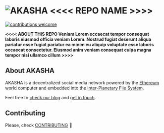 # ![AKASHA](https://raw.githubusercontent.com/AkashaProject/PM/master/design/akasha-30x28.png) <<<< REPO NAME >>>>

[![contributions welcome](https://img.shields.io/badge/contributions-welcome-brightgreen.svg?style=flat)](https://github.com/AkashaProject/dapp/issues)   

**<<<< ABOUT THIS REPO Veniam Lorem occaecat tempor consequat laboris eiusmod officia veniam Lorem. Nostrud fugiat deserunt aliqua pariatur esse fugiat pariatur ea minim eu aliquip voluptate esse laboris occaecat consectetur. Eiusmod anim veniam consequat culpa magna tempor nisi ullamco cillum >>>>**  

## About AKASHA

AKASHA is a decentralized social media network powered by the [Ethereum](https://www.ethereum.org/) world computer and embedded into the [Inter-Planetary File System](https://ipfs.io/).

Feel free to [check our blog](https://blog.akasha.world/) and [get in touch](https://akasha.world/#contact).  

## Contributing

Please, check [CONTRIBUTING](https://github.com/AkashaProject/PM/blob/master/CONTRIBUTING.md) :rocket: